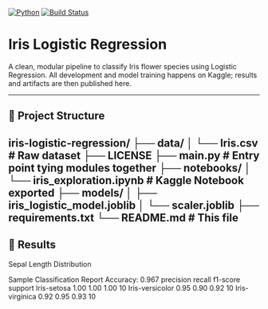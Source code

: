 [![Python](https://img.shields.io/badge/python-3.10-blue)](https://www.python.org/) [![Build Status](https://github.com/<Christianboat>/iris-logistic-regression/actions/workflows/ci.yml/badge.svg)](https://github.com/<Christianboat>/iris-logistic-regression/actions)

# Iris Logistic Regression

A clean, modular pipeline to classify Iris flower species using Logistic Regression. All development and model training happens on Kaggle; results and artifacts are then published here.

---
## 📂 Project Structure
iris-logistic-regression/
├── data/
│ └── Iris.csv # Raw dataset
├── LICENSE
├── main.py # Entry point tying modules together
├── notebooks/
│ └── iris_exploration.ipynb # Kaggle Notebook exported
├── models/
│ ├── iris_logistic_model.joblib
│ └── scaler.joblib
├── requirements.txt
└── README.md # This file
---

## 🎨 Results
Sepal Length Distribution

Sample Classification Report
Accuracy: 0.967
               precision    recall  f1-score   support
Iris-setosa       1.00      1.00      1.00        10
Iris-versicolor   0.95      0.90      0.92        10
Iris-virginica    0.92      0.95      0.93        10
